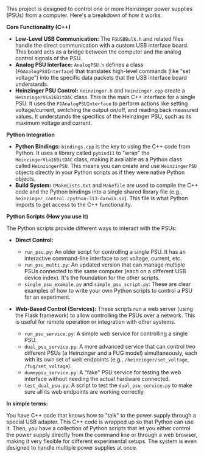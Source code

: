 This project is designed to control one or more Heinzinger power supplies (PSUs) from a computer. Here's a breakdown of how it works:

**Core Functionality (C++)**

*   **Low-Level USB Communication:** The `FGUSBBulk.h` and related files handle the direct communication with a custom USB interface board. This board acts as a bridge between the computer and the analog control signals of the PSU.
*   **Analog PSU Interface:** `AnalogPSU.h` defines a class (`FGAnalogPSUInterface`) that translates high-level commands (like "set voltage") into the specific data packets that the USB interface board understands.
*   **Heinzinger PSU Control:** `Heinzinger.h` and `Heinzinger.cpp` create a `HeinzingerVia16BitDAC` class. This is the main C++ interface for a single PSU. It uses the `FGAnalogPSUInterface` to perform actions like setting voltage/current, switching the output on/off, and reading back measured values. It understands the specifics of the Heinzinger PSU, such as its maximum voltage and current.

**Python Integration**

*   **Python Bindings:** `bindings.cpp` is the key to using the C++ code from Python. It uses a library called `pybind11` to "wrap" the `HeinzingerVia16BitDAC` class, making it available as a Python class called `HeinzingerPSU`. This means you can create and use `HeinzingerPSU` objects directly in your Python scripts as if they were native Python objects.
*   **Build System:** `CMakeLists.txt` and `Makefile` are used to compile the C++ code and the Python bindings into a single shared library file (e.g., `heinzinger_control.cpython-313-darwin.so`). This file is what Python imports to get access to the C++ functionality.

**Python Scripts (How you use it)**

The Python scripts provide different ways to interact with the PSUs:

*   **Direct Control:**
    *   `run_psu.py`: An older script for controlling a single PSU. It has an interactive command-line interface to set voltage, current, etc.
    *   `run_psu_multi.py`: An updated version that can manage multiple PSUs connected to the same computer (each on a different USB device index). It's the foundation for the other scripts.
    *   `single_psu_example.py` and `simple_psu_script.py`: These are clear examples of how to write your own Python scripts to control a PSU for an experiment.

*   **Web-Based Control (Services):** These scripts run a web server (using the Flask framework) to allow controlling the PSUs over a network. This is useful for remote operation or integration with other systems.
    *   `run_psu_service.py`: A simple web service for controlling a single PSU.
    *   `dual_psu_service.py`: A more advanced service that can control two different PSUs (a Heinzinger and a FUG model) simultaneously, each with its own set of web endpoints (e.g., `/heinzinger/set_voltage`, `/fug/set_voltage`).
    *   `dummypsu_service.py`: A "fake" PSU service for testing the web interface without needing the actual hardware connected.
    *   `test_dual_psu.py`: A script to test the `dual_psu_service.py` to make sure all its web endpoints are working correctly.

**In simple terms:**

You have C++ code that knows how to "talk" to the power supply through a special USB adapter. This C++ code is wrapped up so that Python can use it. Then, you have a collection of Python scripts that let you either control the power supply directly from the command line or through a web browser, making it very flexible for different experimental setups. The system is even designed to handle multiple power supplies at once.
